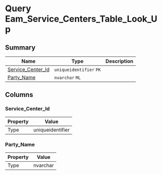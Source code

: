# Query Eam_Service_Centers_Table_Look_Up


## Summary

| Name | Type | Description |
| - | - | --- |
|[Service_Center_Id](#service_center_id)|`uniqueidentifier` `PK`||
|[Party_Name](#party_name)|`nvarchar` `ML`||

## Columns

### Service_Center_Id

| Property | Value |
| - | - |
|Type|uniqueidentifier|

### Party_Name

| Property | Value |
| - | - |
|Type|nvarchar|


